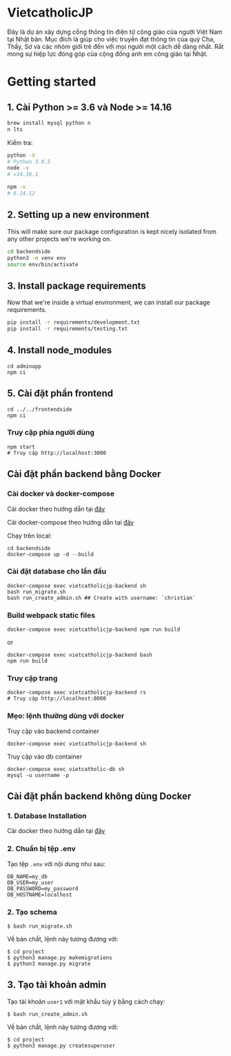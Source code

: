 # VietcatholicJP

Đây là dự án xây dựng cổng thông tin điện tử công giáo của người Việt Nam tại Nhật bản. Mục đích là giúp cho việc truyền đạt thông tin của quý Cha, Thầy, Sơ và các nhóm giới trẻ đến với mọi người một cách dễ dàng nhất. Rất mong sự hiệp lực đóng góp của cộng đồng anh em công giáo tại Nhật.

# Getting started

## 1. Cài Python >= 3.6 và Node >= 14.16
```sh
brew install mysql python n
n lts
```

Kiểm tra:

```sh
python -V
# Python 3.8.5
node -v
# v14.16.1

npm -v
# 6.14.12
```

## 2. Setting up a new environment
This will make sure our package configuration is kept nicely isolated from any other projects we're working on.

```sh
cd backendside
python3 -m venv env
source env/bin/activate
```


## 3. Install package requirements
Now that we're inside a virtual environment, we can install our package requirements.

```sh
pip install -r requirements/development.txt
pip install -r requirements/testing.txt
```

## 4. Install node_modules

```
cd adminapp
npm ci
```

## 5. Cài đặt phần frontend

```
cd ../../frontendside
npm ci
```
### Truy cập phía người dùng

```
npm start
# Truy cập http://localhost:3000
```

## Cài đặt phần backend bằng Docker

### Cài docker và docker-compose

Cài docker theo hướng dẫn tại [đây](https://docs.docker.com/engine/install/ubuntu/)

Cài docker-compose theo hướng dẫn tại [đây](https://docs.docker.com/compose/install/)

Chạy trên local:

```
cd backendside
docker-compose up -d --build
```

### Cài đặt database cho lần đầu

```
docker-compose exec vietcatholicjp-backend sh
bash run_migrate.sh
bash run_create_admin.sh ## Create with username: `christian`
```
### Build webpack static files

```
docker-compose exec vietcatholicjp-backend npm run build
```
or

```
docker-compose exec vietcatholicjp-backend bash
npm run build
```

### Truy cập trang

```
docker-compose exec vietcatholicjp-backend rs
# Truy cập http://localhost:8000
```

### Mẹo: lệnh thường dùng với docker

Truy cập vào backend container
```
docker-compose exec vietcatholicjp-backend sh
```
Truy cập vào db container
```
docker-compose exec vietcatholic-db sh
mysql -u username -p

```

## Cài đặt phần backend không dùng Docker

### 1. Database Installation
Cài docker theo hướng dẫn tại [đây](https://dev.mysql.com/doc/workbench/en/wb-installing.html)

### 2. Chuẩn bị tệp .env

Tạo tệp `.env` với nội dung như sau:

```
DB_NAME=my_db
DB_USER=my_user
DB_PASSWORD=my_password
DB_HOSTNAME=localhost
```

### 2. Tạo schema

```
$ bash run_migrate.sh
```

Về bản chất, lệnh này tương đương với:

```
$ cd project
$ python3 manage.py makemigrations
$ python3 manage.py migrate
```

## 3. Tạo tài khoản admin

Tạo tài khoản `user1` với mật khẩu tùy ý bằng cách chạy:

```
$ bash run_create_admin.sh
```

Về bản chất, lệnh này tương đương với:

```
$ cd project
$ python3 manage.py createsuperuser
```
